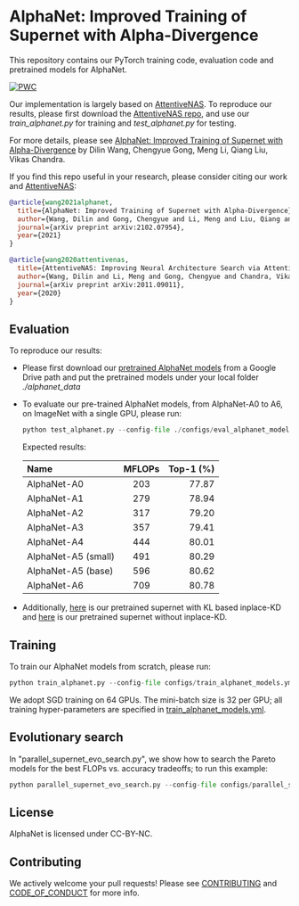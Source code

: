 # AlphaNet: Improved Training of Supernet with Alpha-Divergence
This repository contains our PyTorch training code, evaluation code and pretrained models for AlphaNet.

[![PWC](https://img.shields.io/endpoint.svg?url=https://paperswithcode.com/badge/alphanet-improved-training-of-supernet-with/neural-architecture-search-on-imagenet)](https://paperswithcode.com/sota/neural-architecture-search-on-imagenet?p=alphanet-improved-training-of-supernet-with)

Our implementation is largely based on [AttentiveNAS](https://arxiv.org/pdf/2011.09011.pdf). 
To reproduce our results, please first download the [AttentiveNAS repo](https://github.com/facebookresearch/AttentiveNAS), and use our *train\_alphanet.py* for training and *test\_alphanet.py* for testing.

For more details, please see [AlphaNet: Improved Training of Supernet with Alpha-Divergence](https://arxiv.org/pdf/2102.07954.pdf) by Dilin Wang, Chengyue Gong, Meng Li, Qiang Liu, Vikas Chandra.

If you find this repo useful in your research, please consider citing our work and [AttentiveNAS](https://arxiv.org/pdf/2011.09011.pdf):

```BibTex
@article{wang2021alphanet,
  title={AlphaNet: Improved Training of Supernet with Alpha-Divergence},
  author={Wang, Dilin and Gong, Chengyue and Li, Meng and Liu, Qiang and Chandra, Vikas},
  journal={arXiv preprint arXiv:2102.07954},
  year={2021}
}

@article{wang2020attentivenas,
  title={AttentiveNAS: Improving Neural Architecture Search via Attentive Sampling},
  author={Wang, Dilin and Li, Meng and Gong, Chengyue and Chandra, Vikas},
  journal={arXiv preprint arXiv:2011.09011},
  year={2020}
}
```

## Evaluation
To reproduce our results:
- Please first download our [pretrained AlphaNet models](https://drive.google.com/file/d/1CyZoPyiCoGJ0qv8bqi7s7TQRUum_8FeG/view?usp=sharing) from a Google Drive path and put the pretrained models under your local folder *./alphanet_data*

- To evaluate our pre-trained AlphaNet models, from AlphaNet-A0 to A6, on ImageNet with a single GPU, please run:

    ```python
    python test_alphanet.py --config-file ./configs/eval_alphanet_models.yml --model a[0-6]
    ```

    Expected results:
    
    | Name  | MFLOPs  | Top-1 (%) |
    | :------------ |:---------------:| -----:|
    | AlphaNet-A0      | 203 | 77.87 |
    | AlphaNet-A1     | 279 | 78.94 |
    | AlphaNet-A2     | 317 | 79.20 |
    | AlphaNet-A3    | 357 | 79.41 |
    | AlphaNet-A4     | 444 | 80.01 |
    | AlphaNet-A5 (small)     | 491 | 80.29 |
    | AlphaNet-A5 (base)    | 596 | 80.62 |
    | AlphaNet-A6     | 709 | 80.78 |
    
- Additionally, [here](https://drive.google.com/file/d/1NgZhJy8MJnuxjXkJ0gfnBGyrUVYwbAmx/view?usp=sharing) is our pretrained supernet with KL based inplace-KD and [here](https://drive.google.com/file/d/1rj1opDnlBD2_8ZV--LUSn8HXWfhiMdu8/view?usp=sharing) is our pretrained supernet without inplace-KD. 

## Training
To train our AlphaNet models from scratch, please run:
```python
python train_alphanet.py --config-file configs/train_alphanet_models.yml --machine-rank ${machine_rank} --num-machines ${num_machines} --dist-url ${dist_url}
```
We adopt SGD training on 64 GPUs. The mini-batch size is 32 per GPU; all training hyper-parameters are specified in [train_alphanet_models.yml](configs/train_alphanet_models.yml).

## Evolutionary search
In "parallel_supernet_evo_search.py", we show how to search the Pareto models for the best FLOPs vs. accuracy tradeoffs; to run this example:
```python
python parallel_supernet_evo_search.py --config-file configs/parallel_supernet_evo_search.yml 
```

## License
AlphaNet is licensed under CC-BY-NC.

## Contributing
We actively welcome your pull requests! Please see [CONTRIBUTING](CONTRIBUTING.md) and [CODE_OF_CONDUCT](CODE_OF_CONDUCT.md) for more info.


